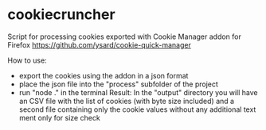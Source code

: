 # cookiecruncher

Script for processing cookies exported with Cookie Manager addon for Firefox
https://github.com/ysard/cookie-quick-manager

How to use:
- export the cookies using the addon in a json format
- place the json file into the "process" subfolder of the project
- run "node ." in the terminal
Result:
In the "output" directory you will have an CSV file with the list of cookies (with byte size included)
and a second file containing only the cookie values without any additional text ment only for size check

